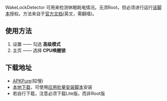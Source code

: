 WakeLockDetector 可用来检测休眠耗电情况。无须Root，但必须进行运行[该脚本](https://raw.githubusercontent.com/Jiangyiqun/android_background_ignore/master/wake_lock_detector/WakeLockDetector%E6%8E%88%E6%9D%83.bat)授权。方法来自于[官方文档](https://docs.google.com/presentation/d/1r3VlhZIZVSufZlAeICJet6QBtyAF7z06_ysl1kUKME4/edit#slide=id.p)(英文，需翻墙)。

## 使用方法
1. 设置 —— 勾选 **高级模式**
2. 主页 —— 选择 **CPU唤醒锁**

## 下载地址
- [APKPure](https://apkpure.com/wakelock-detector-lite/com.uzumapps.wakelockdetector.noroot)(较慢)
- [本地下载](https://github.com/Jiangyiqun/android_background_ignore/raw/master/wake_lock_detector/WakeLockDetector.apk)，可使用[应用批量安装脚本](https://github.com/Jiangyiqun/android_background_ignore/tree/master/adb_install_apks)安装
- 若自行下载，注意必须下载Lite版，而非Root版

